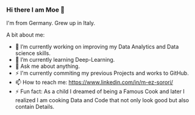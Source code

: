### Hi there I am Moe 👋

I'm from Germany. Grew up in Italy.

A bit about me:
- 🔭 I’m currently working on improving my Data Analytics and Data science skills.
- 🌱 I’m currently learning Deep-Learning.
- 💬 Ask me about anything.
- ⚡ I'm currently commiting my previous Projects and works to GitHub.
- 📫 How to reach me: https://www.linkedin.com/in/m-ez-sorori/
- ⚡ Fun fact: As a child I dreamed of being a Famous Cook and later I realized I am cooking Data and Code that not only look good but also contain Details.

